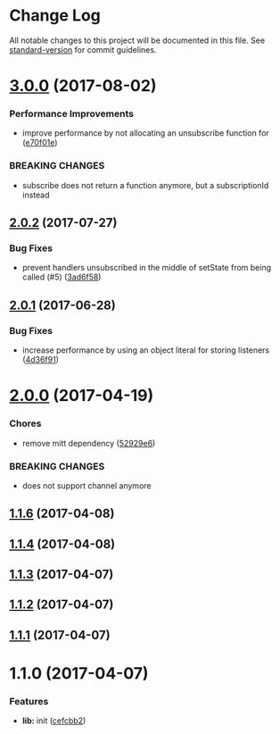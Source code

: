 # Change Log

All notable changes to this project will be documented in this file. See [standard-version](https://github.com/conventional-changelog/standard-version) for commit guidelines.

<a name="3.0.0"></a>
# [3.0.0](https://github.com/vesparny/brcast/compare/v2.0.2...v3.0.0) (2017-08-02)


### Performance Improvements

* improve performance by not allocating an unsubscribe function for ([e70f01e](https://github.com/vesparny/brcast/commit/e70f01e))


### BREAKING CHANGES

* subscribe does not return a function anymore, but a
subscriptionId instead



<a name="2.0.2"></a>
## [2.0.2](https://github.com/vesparny/brcast/compare/v2.0.1...v2.0.2) (2017-07-27)


### Bug Fixes

* prevent handlers unsubscribed in the middle of setState from being called (#5) ([3ad6f58](https://github.com/vesparny/brcast/commit/3ad6f58))



<a name="2.0.1"></a>
## [2.0.1](https://github.com/vesparny/brcast/compare/v2.0.0...v2.0.1) (2017-06-28)


### Bug Fixes

* increase performance by using an object literal for storing listeners ([4d36f91](https://github.com/vesparny/brcast/commit/4d36f91))



<a name="2.0.0"></a>
# [2.0.0](https://github.com/vesparny/brcast/compare/v1.1.6...v2.0.0) (2017-04-19)


### Chores

* remove mitt dependency ([52929e6](https://github.com/vesparny/brcast/commit/52929e6))


### BREAKING CHANGES

* does not support channel anymore



<a name="1.1.6"></a>
## [1.1.6](https://github.com/vesparny/brcast/compare/v1.1.4...v1.1.6) (2017-04-08)



<a name="1.1.4"></a>
## [1.1.4](https://github.com/vesparny/brcast/compare/v1.1.3...v1.1.4) (2017-04-08)



<a name="1.1.3"></a>
## [1.1.3](https://github.com/vesparny/brcast/compare/v1.1.2...v1.1.3) (2017-04-07)



<a name="1.1.2"></a>
## [1.1.2](https://github.com/vesparny/brcast/compare/v1.1.1...v1.1.2) (2017-04-07)



<a name="1.1.1"></a>
## [1.1.1](https://github.com/vesparny/brcast/compare/v1.1.0...v1.1.1) (2017-04-07)



<a name="1.1.0"></a>
# 1.1.0 (2017-04-07)


### Features

* **lib:** init ([cefcbb2](https://github.com/vesparny/brcast/commit/cefcbb2))

